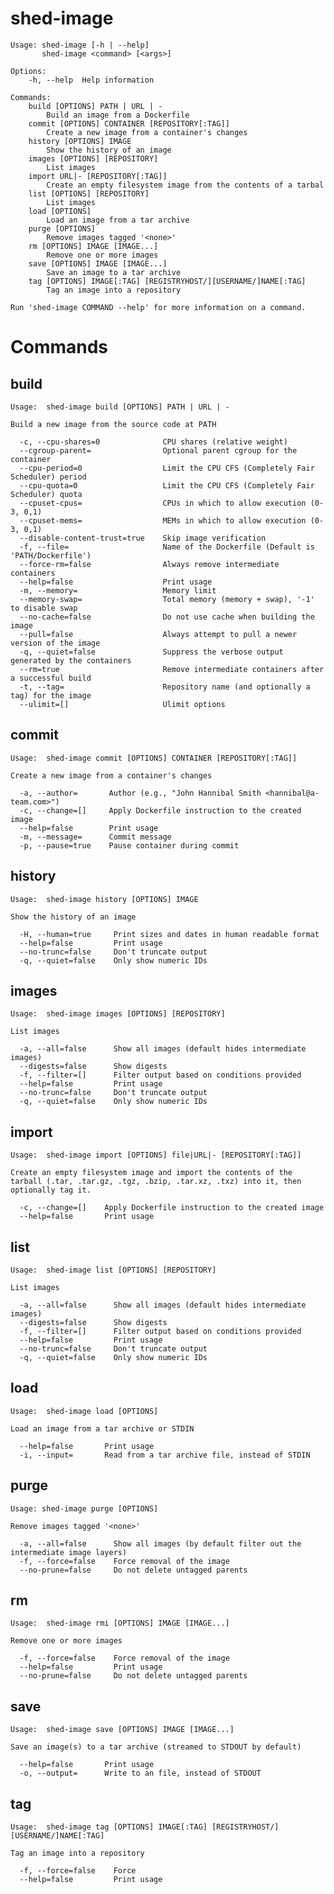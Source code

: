 # shed-image

    Usage: shed-image [-h | --help]
           shed-image <command> [<args>]
    
    Options:
        -h, --help  Help information
    
    Commands:
        build [OPTIONS] PATH | URL | -
            Build an image from a Dockerfile
        commit [OPTIONS] CONTAINER [REPOSITORY[:TAG]]
            Create a new image from a container's changes
        history [OPTIONS] IMAGE
            Show the history of an image
        images [OPTIONS] [REPOSITORY]
            List images
        import URL|- [REPOSITORY[:TAG]]
            Create an empty filesystem image from the contents of a tarbal
        list [OPTIONS] [REPOSITORY]
            List images
        load [OPTIONS]
            Load an image from a tar archive
        purge [OPTIONS]
            Remove images tagged '<none>'
        rm [OPTIONS] IMAGE [IMAGE...]
            Remove one or more images
        save [OPTIONS] IMAGE [IMAGE...]
            Save an image to a tar archive
        tag [OPTIONS] IMAGE[:TAG] [REGISTRYHOST/][USERNAME/]NAME[:TAG]
            Tag an image into a repository
    
    Run 'shed-image COMMAND --help' for more information on a command.

# Commands

## build

    Usage:	shed-image build [OPTIONS] PATH | URL | -
    
    Build a new image from the source code at PATH
    
      -c, --cpu-shares=0              CPU shares (relative weight)
      --cgroup-parent=                Optional parent cgroup for the container
      --cpu-period=0                  Limit the CPU CFS (Completely Fair Scheduler) period
      --cpu-quota=0                   Limit the CPU CFS (Completely Fair Scheduler) quota
      --cpuset-cpus=                  CPUs in which to allow execution (0-3, 0,1)
      --cpuset-mems=                  MEMs in which to allow execution (0-3, 0,1)
      --disable-content-trust=true    Skip image verification
      -f, --file=                     Name of the Dockerfile (Default is 'PATH/Dockerfile')
      --force-rm=false                Always remove intermediate containers
      --help=false                    Print usage
      -m, --memory=                   Memory limit
      --memory-swap=                  Total memory (memory + swap), '-1' to disable swap
      --no-cache=false                Do not use cache when building the image
      --pull=false                    Always attempt to pull a newer version of the image
      -q, --quiet=false               Suppress the verbose output generated by the containers
      --rm=true                       Remove intermediate containers after a successful build
      -t, --tag=                      Repository name (and optionally a tag) for the image
      --ulimit=[]                     Ulimit options

## commit

    Usage:	shed-image commit [OPTIONS] CONTAINER [REPOSITORY[:TAG]]
    
    Create a new image from a container's changes
    
      -a, --author=       Author (e.g., "John Hannibal Smith <hannibal@a-team.com>")
      -c, --change=[]     Apply Dockerfile instruction to the created image
      --help=false        Print usage
      -m, --message=      Commit message
      -p, --pause=true    Pause container during commit

## history

    Usage:	shed-image history [OPTIONS] IMAGE
    
    Show the history of an image
    
      -H, --human=true     Print sizes and dates in human readable format
      --help=false         Print usage
      --no-trunc=false     Don't truncate output
      -q, --quiet=false    Only show numeric IDs

## images

    Usage:	shed-image images [OPTIONS] [REPOSITORY]
    
    List images
    
      -a, --all=false      Show all images (default hides intermediate images)
      --digests=false      Show digests
      -f, --filter=[]      Filter output based on conditions provided
      --help=false         Print usage
      --no-trunc=false     Don't truncate output
      -q, --quiet=false    Only show numeric IDs

## import

    Usage:	shed-image import [OPTIONS] file|URL|- [REPOSITORY[:TAG]]
    
    Create an empty filesystem image and import the contents of the
    tarball (.tar, .tar.gz, .tgz, .bzip, .tar.xz, .txz) into it, then
    optionally tag it.
    
      -c, --change=[]    Apply Dockerfile instruction to the created image
      --help=false       Print usage

## list

    Usage:	shed-image list [OPTIONS] [REPOSITORY]
    
    List images
    
      -a, --all=false      Show all images (default hides intermediate images)
      --digests=false      Show digests
      -f, --filter=[]      Filter output based on conditions provided
      --help=false         Print usage
      --no-trunc=false     Don't truncate output
      -q, --quiet=false    Only show numeric IDs

## load

    Usage:	shed-image load [OPTIONS]
    
    Load an image from a tar archive or STDIN
    
      --help=false       Print usage
      -i, --input=       Read from a tar archive file, instead of STDIN

## purge

    Usage: shed-image purge [OPTIONS]
    
    Remove images tagged '<none>'
    
      -a, --all=false      Show all images (by default filter out the intermediate image layers)
      -f, --force=false    Force removal of the image
      --no-prune=false     Do not delete untagged parents

## rm

    Usage:	shed-image rmi [OPTIONS] IMAGE [IMAGE...]
    
    Remove one or more images
    
      -f, --force=false    Force removal of the image
      --help=false         Print usage
      --no-prune=false     Do not delete untagged parents

## save

    Usage:	shed-image save [OPTIONS] IMAGE [IMAGE...]
    
    Save an image(s) to a tar archive (streamed to STDOUT by default)
    
      --help=false       Print usage
      -o, --output=      Write to an file, instead of STDOUT

## tag

    Usage:	shed-image tag [OPTIONS] IMAGE[:TAG] [REGISTRYHOST/][USERNAME/]NAME[:TAG]
    
    Tag an image into a repository
    
      -f, --force=false    Force
      --help=false         Print usage

